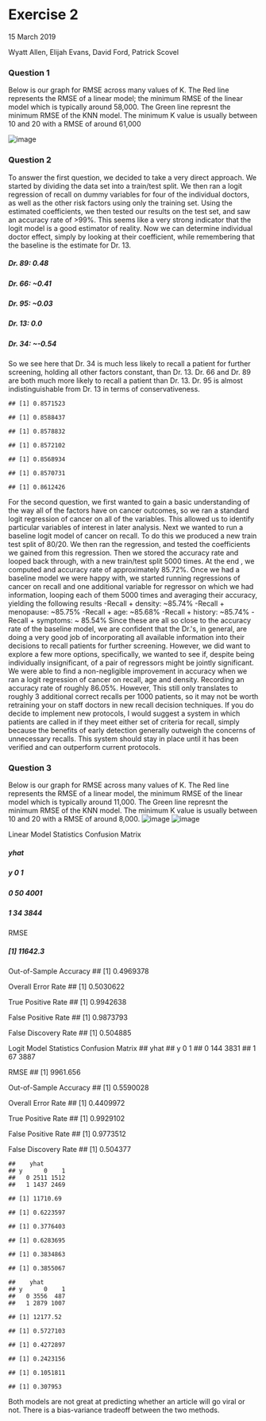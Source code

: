 Exercise 2
================
15 March 2019

Wyatt Allen, Elijah Evans, David Ford, Patrick Scovel

### Question 1

Below is our graph for RMSE across many values of K. The Red line represents the RMSE of a linear model; the minimum RMSE of the linear model which is typically around 58,000. The Green line represnt the minimum RMSE of the KNN model. The minimum K value is usually between 10 and 20 with a RMSE of around 61,000

![image](https://user-images.githubusercontent.com/47119190/54466630-8bcd0080-474e-11e9-8de7-29239aaf49d7.png)

### Question 2 
To answer the first question, we decided to take a very direct approach. We started by dividing the data set into a train/test split. We then ran a logit regression of recall on dummy variables for four of the individual doctors, as well as the other risk factors using only the training set. Using the estimated coefficients, we then tested our results on the test set, and saw an accuracy rate of &gt;99%. This seems like a very strong indicator that the logit model is a good estimator of reality. Now we can determine individual doctor effect, simply by looking at their coefficient, while remembering that the baseline is the estimate for Dr. 13. 
##### Dr. 89: 0.48 
##### Dr. 66: ~0.41 
##### Dr. 95: ~0.03 
##### Dr. 13: 0.0 
##### Dr. 34: ~-0.54 
So we see here that Dr. 34 is much less likely to recall a patient for further screening, holding all other factors constant, than Dr. 13. Dr. 66 and Dr. 89 are both much more likely to recall a patient than Dr. 13. Dr. 95 is almost indistinguishable from Dr. 13 in terms of conservativeness.

    ## [1] 0.8571523

    ## [1] 0.8588437

    ## [1] 0.8578832

    ## [1] 0.8572102

    ## [1] 0.8568934

    ## [1] 0.8570731

    ## [1] 0.8612426

For the second question, we first wanted to gain a basic understanding of the way all of the factors have on cancer outcomes, so we ran a standard logit regression of cancer on all of the variables. This allowed us to identify particular variables of interest in later analysis. Next we wanted to run a baseline logit model of cancer on recall. To do this we produced a new train test split of 80/20. We then ran the regression, and tested the coefficients we gained from this regression. Then we stored the accuracy rate and looped back through, with a new train/test split 5000 times. At the end , we computed and accuracy rate of approximately 85.72%. Once we had a baseline model we were happy with, we started running regressions of cancer on recall and one additional variable for regressor on which we had information, looping each of them 5000 times and averaging their accuracy, yielding the following results -Recall + density: ~85.74% -Recall + menopause: ~85.75% -Recall + age: ~85.68% -Recall + history: ~85.74% -Recall + symptoms: ~ 85.54% Since these are all so close to the accuracy rate of the baseline model, we are confident that the Dr.'s, in general, are doing a very good job of incorporating all available information into their decisions to recall patients for further screening. However, we did want to explore a few more options, specifically, we wanted to see if, despite being individually insignificant, of a pair of regressors might be jointly significant. We were able to find a non-negligible improvement in accuracy when we ran a logit regression of cancer on recall, age and density. Recording an accuracy rate of roughly 86.05%. However, This still only translates to roughly 3 additional correct recalls per 1000 patients, so it may not be worth retraining your on staff doctors in new recall decision techniques. If you do decide to implement new protocols, I would suggest a system in which patients are called in if they meet either set of criteria for recall, simply because the benefits of early detection generally outweigh the concerns of unnecessary recalls. This system should stay in place until it has been verified and can outperform current protocols.

### Question 3

Below is our graph for RMSE across many values of K. The Red line represents the RMSE of a linear model, the minimum RMSE of the linear model which is typically around 11,000. The Green line represnt the minimum RMSE of the KNN model. The minimum K value is usually between 10 and 20 with a RMSE of around 8,000. 
![image](https://user-images.githubusercontent.com/47119190/54466674-d189c900-474e-11e9-9087-1a72d93049fc.png)
![image](https://user-images.githubusercontent.com/47119190/54466708-fa11c300-474e-11e9-8051-7307951e7c53.png)

Linear Model Statistics
Confusion Matrix
#####    yhat
#####   y      0    1
#####   0   50 4001
#####   1   34 3844

RMSE
##### [1] 11642.3

Out-of-Sample Accuracy
    ## [1] 0.4969378

Overall Error Rate
    ## [1] 0.5030622

True Positive Rate
    ## [1] 0.9942638

False Positive Rate
    ## [1] 0.9873793

False Discovery Rate
    ## [1] 0.504885

Logit Model Statistics
Confusion Matrix
    ##    yhat
    ## y      0    1
    ##   0  144 3831
    ##   1   67 3887

RMSE
    ## [1] 9961.656

Out-of-Sample Accuracy
    ## [1] 0.5590028

Overall Error Rate
    ## [1] 0.4409972

True Positive Rate
    ## [1] 0.9929102

False Positive Rate
    ## [1] 0.9773512

False Discovery Rate
    ## [1] 0.504377

    ##    yhat
    ## y      0    1
    ##   0 2511 1512
    ##   1 1437 2469

    ## [1] 11710.69

    ## [1] 0.6223597

    ## [1] 0.3776403

    ## [1] 0.6283695

    ## [1] 0.3834863

    ## [1] 0.3855067

    ##    yhat
    ## y      0    1
    ##   0 3556  487
    ##   1 2879 1007

    ## [1] 12177.52

    ## [1] 0.5727103

    ## [1] 0.4272897

    ## [1] 0.2423156

    ## [1] 0.1051811

    ## [1] 0.307953

Both models are not great at predicting whether an article will go viral or not. There is a bias-variance tradeoff between the two methods.
